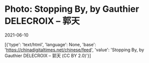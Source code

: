 # Photo: Stopping By, by Gauthier DELECROIX – 郭天

2021-06-10

[{'type': 'text/html', 'language': None, 'base': 'https://chinadigitaltimes.net/chinese/feed', 'value': 'Stopping By, by Gauthier DELECROIX &#8211; 郭天 (CC BY 2.0)'}]